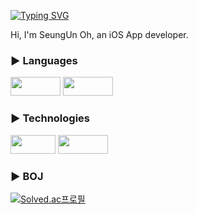[![Typing SVG](https://readme-typing-svg.demolab.com?font=Fira+Code&size=30&pause=1000&color=24A2ED&center=false&width=435&lines=Hi%2C+I'm+SeungUn)](https://git.io/typing-svg)

Hi, I'm SeungUn Oh, an iOS App developer.  
  
### ► Languages
<p>
  <img src="https://img.shields.io/badge/Swift-F05138?style=flat-square&logo=Swift&logoColor=white", width=80, height=30/> 
  <img src="https://img.shields.io/badge/C++-00599C?style=flat-square&logo=Cplusplus&logoColor=white", width=80, height=30/>
</p>
  
### ► Technologies
<p>
  <img src="https://img.shields.io/badge/IOS-000000?style=flat-square&logo=Apple&logoColor=white", width=72, height=30/>
  <img src="https://img.shields.io/badge/UIKit-2396F3?style=flat-square&logo=UIKit&logoColor=white", width=80, height=30/> 
</p>
  
### ► BOJ  
[![Solved.ac프로필](http://mazassumnida.wtf/api/pastel/generate_badge?boj=suee97)](https://solved.ac/suee97/)
